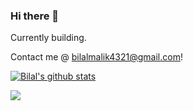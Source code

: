 ### Hi there 👋

Currently building.

Contact me @ bilalmalik4321@gmail.com!



[![Bilal's github stats](https://github-readme-stats.vercel.app/api?username=bilalmalik4321)](https://github.com/anuraghazra/github-readme-stats)

![](https://komarev.com/ghpvc/?username=bilalmalik4321&color=brightgreen)
